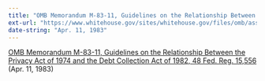 ```yaml
---
title: "OMB Memorandum M-83-11, Guidelines on the Relationship Between the Privacy Act of 1974 and the Debt Collection Act of 1982, 48 Fed. Reg. 15,556"
ext-url: "https://www.whitehouse.gov/sites/whitehouse.gov/files/omb/assets/OMB/inforeg/guidance1983.pdf"
date-string: "Apr. 11, 1983"
---
```

[OMB Memorandum M-83-11, Guidelines on the Relationship Between the Privacy Act of 1974 and the Debt Collection Act of 1982, 48 Fed. Reg. 15,556](https://www.whitehouse.gov/sites/whitehouse.gov/files/omb/assets/OMB/inforeg/guidance1983.pdf) (Apr. 11, 1983)

